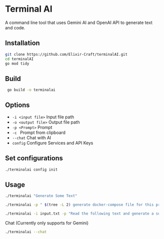 # Terminal AI

A command line tool that uses Gemini AI and OpenAI API to generate text and code.


## Installation

```bash
git clone https://github.com/Elixir-Craft/terminalAI.git
cd terminalAI
go mod tidy
```


## Build

```bash
 go build -o terminalai
```


## Options

* `-i <input file>` Input file path
* `-o <output file>` Output file path
* `-p <Prompt>` Prompt
* `-c ` Prompt from clipboard
* `--chat` Chat with AI
* `config` Configure Services and API Keys


## Set configurations

```bash
./terminalai config init
```



## Usage

```bash
./terminalai "Generate Some Text"
```
```bash
./terminalai -p " $(tree -L 2) generate docker-compose file for this project" -o docker-compose.yaml 
```
```bash
./terminalai -i input.txt -p "Read the following text and generate a summary" -o output.txt
```


Chat (Currently only supports for Gemini)
```bash
./terminalai --chat
```



